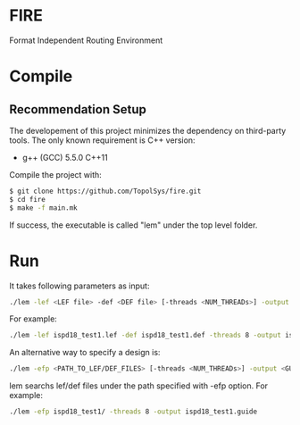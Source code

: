 # FIRE
Format Independent Routing Environment


# Compile
## Recommendation Setup
The developement of this project minimizes the dependency on third-party tools. The only known requirement is C++ version: 
+ g++ (GCC) 5.5.0 C++11

Compile the project with:
```bash
$ git clone https://github.com/TopolSys/fire.git 
$ cd fire
$ make -f main.mk
```
If success, the executable is called "lem" under the top level folder.

# Run 
It takes following parameters as input:
```bash
./lem -lef <LEF file> -def <DEF file> [-threads <NUM_THREADs>] -output <GUIDE_FILE_NAME>
```
For example: 
```bash
./lem -lef ispd18_test1.lef -def ispd18_test1.def -threads 8 -output ispd18_test1.guide
```
An alternative way to specify a design is:
```bash
./lem -efp <PATH_TO_LEF/DEF_FILES> [-threads <NUM_THREADs>] -output <GUIDE_FILE_NAME>
```
lem searchs lef/def files under the path specified with -efp option. 
For example: 
```bash
./lem -efp ispd18_test1/ -threads 8 -output ispd18_test1.guide
```
